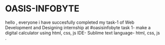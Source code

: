 # OASIS-INFOBYTE
hello , everyone i have succesfully completed my task-1 of Web Development and Designing internship at #oasisinfobyte
task 1- make a digital calculator using html, css, js
IDE- Sublime text
language- html, css, js .
